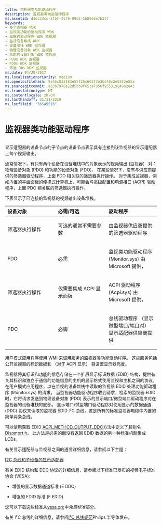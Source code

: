 ```yaml
---
title: 监视器类功能驱动程序
description: 监视器类功能驱动程序
ms.assetid: d16c3dcc-2fbf-4579-8962-1b89e6e7b347
keywords:
- 多个监视器 WDK
- 监视类功能的驱动程序 WDK
- 函数的驱动程序 WDK 监视器
- 监视设备堆栈 WDK
- 设备堆栈 WDK 监视器
- 物理设备对象 WDK 监视器
- 功能的设备对象 WDK 监视器
- PDOs WDK 监视器
- FDOs WDK 监视器
- 筛选 DOs WDK 监视器
ms.date: 04/20/2017
ms.localizationpriority: medium
ms.openlocfilehash: 9a46c032183e55f26c665f3e3bd40c2e6553e55a
ms.sourcegitcommit: a33b7978e22d5bb9f65ca7056f955319049a2e4c
ms.translationtype: MT
ms.contentlocale: zh-CN
ms.lasthandoff: 01/31/2019
ms.locfileid: "56545516"
---
```

# <a name="monitor-class-function-driver"></a>监视器类功能驱动程序


## <span id="ddk_monitor_class_function_driver_gg"></span><span id="DDK_MONITOR_CLASS_FUNCTION_DRIVER_GG"></span>


显示适配器的设备节点的子节点的设备节点表示具有连接到该监视器的显示适配器上每个视频输出。

通常情况下，有只有两个设备在设备堆栈中的对象表示的视频输出 (监视器） 对： 物理设备对象 (PDO) 和功能的设备对象 (FDO)。 在某些情况下，没有与供应商提供的筛选器驱动程序，上面 FDO 相关联的筛选器执行操作。 对于集成监视器，例如内置的平面面板的便携式计算机上，可能会与高级配置和电源接口 (ACPI) 驱动程序，上面 PDO 相关联的筛选器执行操作。

下表显示了已连接的监视器的视频输出设备堆栈。

<table>
<colgroup>
<col width="33%" />
<col width="33%" />
<col width="33%" />
</colgroup>
<thead>
<tr class="header">
<th align="left">设备对象</th>
<th align="left">必需/可选</th>
<th align="left">驱动程序</th>
</tr>
</thead>
<tbody>
<tr class="odd">
<td align="left"><p>筛选器执行操作</p></td>
<td align="left"><p>可选的通常不需要参数</p></td>
<td align="left"><p>由监视器供应商提供的筛选器驱动程序</p></td>
</tr>
<tr class="even">
<td align="left"><p>FDO</p></td>
<td align="left"><p>必需</p></td>
<td align="left"><p>监视类功能驱动程序 (Monitor.sys) 由 Microsoft 提供，</p></td>
</tr>
<tr class="odd">
<td align="left"><p>筛选器执行操作</p></td>
<td align="left"><p>仅需要集成 ACPI 显示面板</p></td>
<td align="left"><p>ACPI 驱动程序 (Acpi.sys) 由 Microsoft 提供，</p></td>
</tr>
<tr class="even">
<td align="left"><p>PDO</p></td>
<td align="left"><p>必需</p></td>
<td align="left"><p>总线驱动程序 （显示微型端口/端口对） 显示适配器供应商提供</p></td>
</tr>
</tbody>
</table>

 

用户模式应用程序使用 WMI 来调用服务的监视器类功能驱动程序。 这些服务包括公开监视器的标识数据和 （对于 ACPI 显示） 将设置显示器亮度。

监视器将其标识和功能的信息存储在一个扩展显示标识数据 (EDID) 结构，提供有关其标识和独立于通信的功能信息的主机的显示格式使用监视和主机之间的协议。 在用户模式应用程序，以在监视的设备堆栈中读取的监视器 EDID 处理功能驱动程序 (Monitor.sys) 的请求。 当监视器功能驱动程序收到请求，检索的监视器 EDID 时，它将请求发送到物理设备对象 (PDO) 表示的显示端口/微型端口驱动程序对在监视器的设备堆栈的底部。 显示端口/微型端口驱动程序对使用显示的数据通道 (DDC) 协议来读取的监视器 EDID I²C 总线，这是所有的标准监视器电缆中内置的简单两条总线。

可以使用获取 EDID [ACPI_METHOD_OUTPUT_DDC](https://docs.microsoft.com/windows-hardware/drivers/bringup/other-acpi-namespace-objects)方法中定义了其别名[Dispmprt.h](https://docs.microsoft.com/windows-hardware/drivers/ddi/content/dispmprt/)。 此方法是必需的而没有返回 EDID 数据的另一种标准机制集成 LCDs。

有关显示适配器与监视器之间的通信详细信息，请参阅以下主题：

[I2C 总线和子设备的显示适配器](i2c-bus-and-child-devices-of-the-display-adapter.md)

有关 EDID 结构和 DDC 协议的详细信息，请参阅以下标准已发布的视频电子标准协会 (VESA):

-   增强的显示数据通道标准 (E DDC)

-   增强的 EDID 标准 (E EDID)

您可以下载这些标准从[vesa.org](https://vesa.org/vesa-standards/)中*免费标准*部分。

有关 I²C 总线的详细信息，请参阅[I²C 总线规范](https://www.i2c-bus.org/specification/)Philips 半导体发布。

 

 





